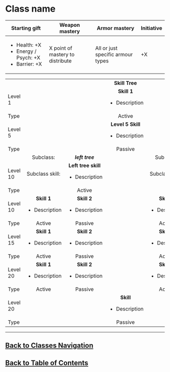 #   Class name

|Starting gift   |Weapon mastery   |Armor mastery   |Initiative   |
|---|---|---|---|
|<ul><li>Health: +X</li><li>Energy / Psych: +X</li><li>Barrier: +X</li></ul>   |X point of mastery to distribute   |All or just specific armour types   | +X   |

|   |   |   |   |   |   |
|---|:---:|:---:|:---:|:---:|:---:|
|   |   |   |**Skill Tree**   |   |   |
|Level 1   |   |   |**Skill 1**<ul><li>Description</li></ul>   |   |   |
|Type   |   |   |Active   |   |   |
|Level 5   |   |   |**Level 5 Skill**<ul><li>Description</li></ul>|   |   |
|Type   |   |   |Passive   |   |   |
|   |Subclass:   |***left tree***   |   |Subclass:   |***Right tree***   |
|Level 10   |Subclass skill:   |**Left tree skill**<ul><li>Description</li></ul>   |   |Subclass skill:   |**right tree skill**<ul><li>Description</li></ul>   |
|Type   |   |Active   |   |   |Passive   |
|Level 10   |**Skill 1**<ul><li>Description</li></ul>    |**Skill 2**<ul><li>Description</li></ul>   |   |**Skill 3**<ul><li>Description</li></ul>   |**Skill 4**<ul><li>Description</li></ul>   |
|Type   |Active   |Passive   |   |Active   |Passive   |
|Level 15   |**Skill 1**<ul><li>Description</li></ul>    |**Skill 2**<ul><li>Description</li></ul>  |   |**Skill 3**<ul><li>Description</li></ul>   |**Skill 4**<ul><li>Description</li></ul>   |
|Type   |Active   |Passive   |   |Active   |Passive   |
|Level 20   |**Skill 1**<ul><li>Description</li></ul>    |**Skill 2**<ul><li>Description</li></ul>   |   |**Skill 3**<ul><li>Description</li></ul>   |**Skill 4**<ul><li>Description</li></ul>   |
|Type   |Active   |Passive   |   |Active   |Passive   |
|Level 20   |   |   |**Skill**<ul><li>Description</li></ul>   |   |   |
|Type   |   |   |Passive   |   |   |

---
##  [Back to Classes Navigation](ClassesNavigation.md)
##  [Back to Table of Contents](../TableOfContents.md)